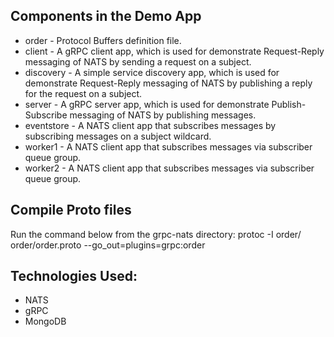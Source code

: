 ## Components in the Demo App
* order - Protocol Buffers definition file.
* client - A gRPC client app, which is used for demonstrate Request-Reply messaging of NATS by sending a request on a subject.
* discovery - A simple service discovery app, which is used for demonstrate Request-Reply messaging of NATS by publishing a reply for the request on a subject.
* server - A gRPC server app, which is used for demonstrate Publish-Subscribe messaging of NATS by publishing messages.
* eventstore - A NATS client app that subscribes messages by subscribing messages on a subject wildcard.
* worker1 - A NATS client app that subscribes messages via subscriber queue group.
* worker2 - A NATS client app that subscribes messages via subscriber queue group.

## Compile Proto files
Run the command below from the grpc-nats directory:
protoc -I order/ order/order.proto --go_out=plugins=grpc:order

## Technologies Used: 
* NATS
* gRPC
* MongoDB
